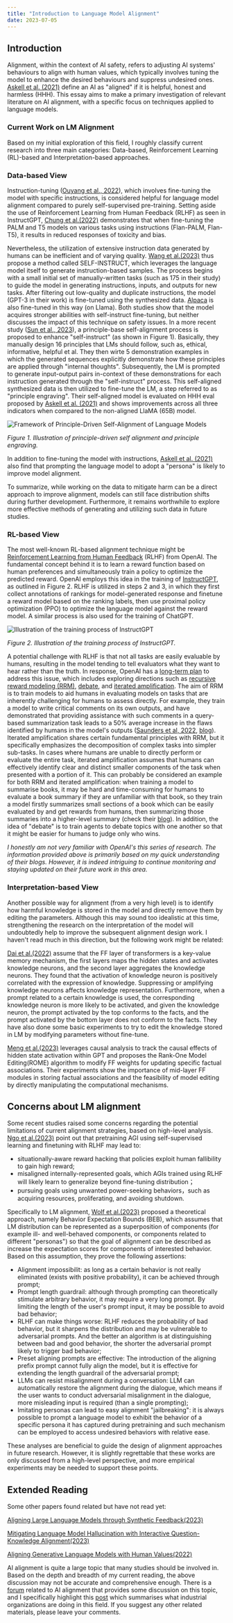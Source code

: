 ```yaml
---
title: "Introduction to Language Model Alignment"
date: 2023-07-05
---
```


## Introduction

Alignment, within the context of AI safety, refers to adjusting AI systems' behaviours to align with human values, which typically involves tuning the model to enhance the desired behaviours and suppress undesired ones. [Askell et al. (2021)](https://arxiv.org/pdf/2112.00861.pdf) define an AI as "aligned" if it is helpful, honest and harmless (HHH). This essay aims to make a primary investigation of relevant literature on AI alignment, with a specific focus on techniques applied to language models.

### Current Work on LM Alignment

Based on my initial exploration of this field, I roughly classify current research into three main categories: Data-based, Reinforcement Learning (RL)-based and Interpretation-based approaches.

### Data-based View

Instruction-tuning ([Ouyang et al., 2022](https://arxiv.org/pdf/2203.02155.pdf)), which involves fine-tuning the model with specific instructions, is considered helpful for language model alignment compared to purely self-supervised pre-training. Setting aside the use of Reinforcement Learning from Human Feedback (RLHF) as seen in InstructGPT, [Chung et al.(2022)](https://arxiv.org/pdf/2210.11416.pdf) demonstrates that when fine-tuning the PALM and T5 models on various tasks using instructions (Flan-PALM, Flan-T5), it results in reduced responses of toxicity and bias.

Nevertheless, the utilization of extensive instruction data generated by humans can be inefficient and of varying quality. [Wang et al.(2023)](https://arxiv.org/pdf/2212.10560.pdf)  thus propose a method called SELF-INSTRUCT, which leverages the language model itself to generate instruction-based samples. The process begins with a small initial set of manually-written tasks (such as 175 in their study) to guide the model in generating instructions, inputs, and outputs for new tasks. After filtering out low-quality and duplicate instructions, the model (GPT-3 in their work) is fine-tuned using the synthesized data. [Alpaca](https://crfm.stanford.edu/2023/03/13/alpaca.html) is also fine-tuned in this way (on Llama). Both studies show that the model acquires stronger abilities with self-instruct fine-tuning, but neither discusses the impact of this technique on safety issues. In a more recent study ([Sun et al., 2023](https://arxiv.org/pdf/2305.03047.pdf)), a principle-base self-alignment process is proposed to enhance "self-instruct" (as shown in Figure 1). Basically, they manually design 16 principles that LMs should follow, such as, ethical, informative, helpful et al. They then wirte 5 demonstration examples in which the generated sequences explicitly demonstrate how these principles are applied through "internal thoughts". Subsequently, the LM is prompted to generate input-output pairs in-context of these demonstrations for each instruction generated through the "self-instruct" process. This self-aligned synthesized data is then utilized to fine-tune the LM, a step referred to as "principle engraving". Their self-aligned model is evaluated on HHH eval proposed by [Askell et al. (2021)](https://arxiv.org/pdf/2112.00861.pdf) and shows improvements across all three indicators when compared to the non-aligned LlaMA (65B) model.

<!-- However, neither of these studies includes a formal evaluation of the impact of the self-instruct technique on safety issues. -->

![Framework of Principle-Driven Self-Alignment of Language Models](blogs/data/Illustration_of_Principle-Driven_Self-Alignment_and_Principle_engraving.png)

*Figure 1. Illustration of principle-driven self alignment and principle engraving.*

In addition to fine-tuning the model with instructions, [Askell et al. (2021)](https://arxiv.org/pdf/2112.00861.pdf) also find that prompting the language model to adopt a "persona" is likely to improve model alignment. 

To summarize, while working on the data to mitigate harm can be a direct approach to improve alignment, models can still face distribution shifts during further development. Furthermore, it remains worthwhile to explore more effective methods of generating and utilizing such data in future studies.

### RL-based View

The most well-known RL-based alignment technique might be [Reinforcement Learning from Human Feedback](https://arxiv.org/pdf/1706.03741.pdf) (RLHF) from OpenAI. The fundamental concept behind it is to learn a reward function based on human preferences and simultaneously train a policy to optimize the predicted reward. OpenAI employs this idea in the training of [InstructGPT](https://arxiv.org/pdf/2203.02155.pdf), as outlined in Figure 2. RLHF is utilized in steps 2 and 3, in which they first collect annotations of rankings for model-generated response and finetune a reward model based on the ranking labels, then use proximal policy optimization (PPO) to optimize the language model against the reward model. A similar process is also used for the training of ChatGPT. 

![Illustration of the training process of InstructGPT](blogs/data/InstructGPT.png)

*Figure 2. Illustration of the training process of InstructGPT.*


A potential challenge with RLHF is that not all tasks are easily evaluable by humans, resulting in the model tending to tell evaluators what they want to hear rather than the truth. In response, OpenAI has a [long-term plan](https://openai.com/blog/our-approach-to-alignment-research) to address this issue, which includes exploring directions such as [recursive reward modeling (RRM)](https://arxiv.org/pdf/1811.07871.pdf), [debate](https://arxiv.org/pdf/1805.00899.pdf), and [iterated amplification](https://arxiv.org/abs/1810.08575). The aim of RRM is to train models to aid humans in evaluating models on tasks that are inherently challenging for humans to assess directly. For example, they train a model to write critical comments on its own outputs, and have demonstrated that providing assistance with such comments in a query-based summarization task leads to a 50% average increase in the flaws identified by humans in the model's outputs ([Saunders et al, 2022](https://arxiv.org/pdf/2206.05802.pdf), [blog](https://openai.com/research/critiques)). Iterated amplification shares certain fundamental principles with RRM, but it specifically emphasizes the decomposition of complex tasks into simpler sub-tasks. In cases where humans are unable to directly perform or evaluate the entire task, iterated amplification assumes that humans can effectively identify clear and distinct smaller components of the task when presented with a portion of it. This can probably be considered an example for both RRM and iterated amplification: when training a model to summarise books, it may be hard and time-consuming for humans to evaluate a book summary if they are unfamiliar with that book, so they train a model firstly summarizes small sections of a book which can be easily evaluated by and get rewards from humans, then summarizing those summaries into a higher-level summary (check their [blog](https://openai.com/research/summarizing-books)). In addition, the idea of "debate" is to train agents to debate topics with one another so that it might be easier for humans to judge only who wins.

*I honestly am not very familiar with OpenAI's this series of research. The information provided above is primarily based on my quick understanding of their blogs. However, it is indeed intriguing to continue monitoring and staying updated on their future work in this area.*


<!-- [Aligning Generative Language Models with Human Values](https://aclanthology.org/2022.findings-naacl.18.pdf) -->

### Interpretation-based View

Another possible way for alignment (from a very high level) is to identify how harmful knowledge is stored in the model and directly remove them by editing the parameters. Although this may sound too idealistic at this time, strengthening the research on the interpretation of the model will undoubtedly help to improve the subsequent alignment design work. I haven't read much in this direction, but the following work might be related:

[Dai et al.(2022)](https://arxiv.org/pdf/2104.08696.pdf) assume that the FF layer of transformers is a key-value memory mechanism, the first layers maps the hidden states and activates knowledge neurons, and the second layer aggregates the knowledge neurons. They found that the activation of knowledge neuron is positively correlated with the expression of knowledge. Suppressing or amplifying knowledge neurons affects knowledge representation. Furthermore, when a prompt related to a certain knowledge is used, the corresponding knowledge neuron is more likely to be activated, and given the knowledge neuron, the prompt activated by the top conforms to the facts, and the prompt activated by the bottom layer does not conform to the facts. They have also done some basic experiments to try to edit the knowledge stored in LM by modifying parameters without fine-tune.

[Meng et al.(2023)](https://arxiv.org/pdf/2202.05262.pdf) leverages causal analysis to track the causal effects of hidden state activation within GPT and proposes the Rank-One Model Editing(ROME) algorithm to modify FF weights for updating specific factual associations. Their experiments show the importance of mid-layer FF modules in storing factual associations and the feasibility of model editing by directly manipulating the computational mechanisms.


## Concerns about LM alignment

Some recent studies raised some concerns regarding the potential limitations of current alignment strategies, based on high-level analysis. [Ngo et al.(2023)](https://arxiv.org/pdf/2209.00626.pdf) point out that pretraining AGI using self-supervised learning and finetuning with RLHF may lead to:
* situationally-aware reward hacking that policies exploit human fallibility to gain high reward;
* misaligned internally-represented goals, which AGIs trained using RLHF will likely learn to generalize beyond fine-tuning distribution；
* pursuing goals using unwanted power-seeking behaviors，such as acquiring resources, proliferating, and avoiding shutdown.

Specifically to LM alignment, [Wolf et al.(2023)](https://arxiv.org/pdf/2304.11082.pdf) proposed a theoretical approach, namely Behavior Expectation Bounds (BEB), which assumes that LM distribution can be represented as a superposition of components (for example ill- and well-behaved components, or components related to different "personas") so that the goal of alignment can be described as increase the expectation scores for components of interested behavior. Based on this assumption, they prove the following assertions:
* Alignment impossibilit: as long as a certain behavior is not really eliminated (exists with positive probability), it can be achieved through prompt;
* Prompt length guardrail: although through prompting can theoretically stimulate arbitrary behavior, it may require a very long prompt. By limiting the length of the user's prompt input, it may be possible to avoid bad behavior;
* RLHF can make things worse: RLHF reduces the probability of bad behavior, but it sharpens the distribution and may be vulnerable to adversarial prompts. And the better an algorithm is at distinguishing between bad and good behavior, the shorter the adversarial prompt likely to trigger bad behavior;
* Preset aligning prompts are effective: The introduction of the aligning prefix prompt cannot fully align the model, but it is effective for extending the length guardrail of the adversarial prompt;
* LLMs can resist misalignment during a conversation: LLM can automatically restore the alignment during the dialogue, which means if the user wants to conduct adversarial misalignment in the dialogue, more misleading input is required (than a single prompting);
* Imitating personas can lead to easy alignment "jailbreaking":  it is always possible to prompt a language model to exhibit the behavior of a specific persona it has captured during pretraining and such mechanism can be employed to access undesired behaviors with relative ease.

These analyses are beneficial to guide the design of alignment approaches in future research. However, it is slightly regrettable that these works are only discussed from a high-level perspective, and more empirical experiments may be needed to support these points. 


## Extended Reading
Some other papers found related but have not read yet:

[Aligning Large Language Models through Synthetic Feedback(2023)](https://arxiv.org/pdf/2305.13735.pdf)

[Mitigating Language Model Hallucination with Interactive Question-Knowledge Alignment(2023)](https://arxiv.org/pdf/2305.13669.pdf)

[Aligning Generative Language Models with Human Values(2022)](https://aclanthology.org/2022.findings-naacl.18.pdf)



AI alignment is quite a large topic that many studies should be involved in. Based on the depth and breadth of my current reading, the above discussion may not be accurate and comprehensive enough. There is a [forum](https://www.alignmentforum.org/) related to AI alignment that provides some discussion on this topic, and I specifically highlight this [post](https://www.alignmentforum.org/posts/QBAjndPuFbhEXKcCr/my-understanding-of-what-everyone-in-technical-alignment-is) which summarises what industrial organizations are doing in this field. If you suggest any other related materials, please leave your comments.




